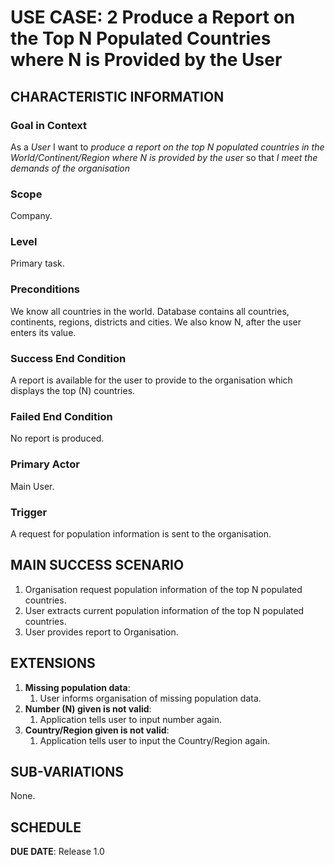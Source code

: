 # USE CASE: 2 Produce a Report on the Top N Populated Countries where N is Provided by the User

## CHARACTERISTIC INFORMATION

### Goal in Context

As a *User* I want to *produce a report on the top N populated countries in the World/Continent/Region where N is provided by the user* so that *I meet the demands of the organisation* 

### Scope

Company.

### Level

Primary task.

### Preconditions

We know all countries in the world. Database contains all countries, continents, regions, districts and cities. We also know N, after the user enters its value.

### Success End Condition

A report is available for the user to provide to the organisation which displays the top (N) countries.

### Failed End Condition

No report is produced.

### Primary Actor

Main User.

### Trigger

A request for population information is sent to the organisation.

## MAIN SUCCESS SCENARIO

1. Organisation request population information of the top N populated countries.
2. User extracts current population information of the top N populated countries.
3. User provides report to Organisation.

## EXTENSIONS

1. **Missing population data**:
    1. User informs organisation of missing population data.
2. **Number (N) given is not valid**:
    1. Application tells user to input number again.
3. **Country/Region given is not valid**:
    1. Application tells user to input the Country/Region again.

## SUB-VARIATIONS

None.

## SCHEDULE

**DUE DATE**: Release 1.0
